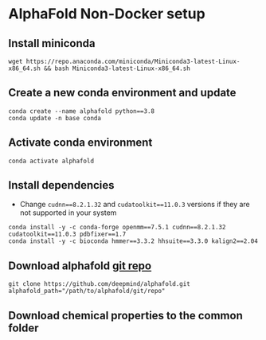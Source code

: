 # AlphaFold Non-Docker setup

## Install miniconda

```
wget https://repo.anaconda.com/miniconda/Miniconda3-latest-Linux-x86_64.sh && bash Miniconda3-latest-Linux-x86_64.sh
```

## Create a new conda environment and update

```
conda create --name alphafold python==3.8
conda update -n base conda
```

## Activate conda environment

```
conda activate alphafold
```

## Install dependencies

- Change `cudnn==8.2.1.32` and `cudatoolkit==11.0.3` versions if they are not supported in your system

```
conda install -y -c conda-forge openmm==7.5.1 cudnn==8.2.1.32 cudatoolkit==11.0.3 pdbfixer==1.7
conda install -y -c bioconda hmmer==3.3.2 hhsuite==3.3.0 kalign2==2.04
```

## Download alphafold [git repo](https://github.com/deepmind/alphafold.git)

```
git clone https://github.com/deepmind/alphafold.git
alphafold_path="/path/to/alphafold/git/repo"
```

## Download chemical properties to the common folder

```
wget -q -P alphafold/alphafold/common/ https://git.scicore.unibas.ch/schwede/openstructure/-/raw/7102c63615b64735c4941278d92b554ec94415f8/modules/mol/alg/src/stereo_chemical_props.txt
```

## Install alphafold dependencies

- Change `jaxlib==0.1.69+cuda<111>` version if this is not supported in your system

_Note:_ jax updgrade: cuda111 supports cuda 11.3 - https://github.com/google/jax/issues/6628

```
pip install absl-py==0.13.0 biopython==1.79 chex==0.0.7 dm-haiku==0.0.4 dm-tree==0.1.6 immutabledict==2.0.0 jax==0.2.14 ml-collections==0.1.0 numpy==1.19.5 scipy==1.7.0 tensorflow==2.5.0

pip install --upgrade jax jaxlib==0.1.69+cuda111 -f https://storage.googleapis.com/jax-releases/jax_releases.html
```

## Apply OpenMM patch

```
# $alphafold_path variable is set to the alphafold git repo directory (absolute path)

cd ~/anaconda3/envs/alphafold/lib/python3.8/site-packages/ && patch -p0 < $alphafold_path/docker/openmm.patch

# or

cd ~/miniconda3/envs/alphafold/lib/python3.8/site-packages/ && patch -p0 < $alphafold_path/docker/openmm.patch
```

## Download all databases

- Follow https://github.com/deepmind/alphafold#genetic-databases

## Finally, running alphafold

- Use this [bash script](https://github.com/kalininalab/alphafold_non_docker/blob/main/run_alphafold.sh)

```
Usage: run_alphafold.sh <OPTIONS>
Required Parameters:
-d <data_dir>     Path to directory of supporting data
-o <output_dir>   Path to a directory that will store the results.
-m <model_names>  Names of models to use (a comma separated list)
-f <fasta_path>   Path to a FASTA file containing one sequence
-t <max_template_date> Maximum template release date to consider (ISO-8601 format - i.e. YYYY-MM-DD). Important if folding historical test sets
Optional Parameters:
-b <benchmark>    Run multiple JAX model evaluations to obtain a timing that excludes the compilation time, which should be more indicative of the time required for inferencing many proteins (default: 'False')
-g <use_gpu>      Enable NVIDIA runtime to run with GPUs (default: True)
-a <gpu_devices>  Comma separated list of devices to pass to 'CUDA_VISIBLE_DEVICES' (default: 0)
-p <preset>       Choose preset model configuration - no ensembling (full_dbs) or 8 model ensemblings (casp14) (default: 'full_dbs')
```

- This script needs to be put into the top directory of the alphafold git repo that you have downloaded

```
# Directory structure
alphafold
├── alphafold
├── CONTRIBUTING.md
├── docker
├── example
├── imgs
├── LICENSE
├── README.md
├── requirements.txt
├── run_alphafold.py
├── run_alphafold.sh    <--- Copy the bash script and put it here
├── run_alphafold_test.py
├── scripts
└── setup.py
```

- Put your query sequence (only one sequence per fasta file) in a fasta file <filename.fasta>. Query sequence was obtained from [here](https://colab.research.google.com/drive/1qWO6ArwDMeba1Nl57kk_cQ8aorJ76N6x)
- Run the script

```
# Example run (Uses the GPU with index id 0 as default)
bash run_alphafold.sh -d ./alphafold_data/ -o ./dummy_test/ -m model_1 -f ./example/query.fasta -t 2020-05-14

# OR for CPU only run
bash run_alphafold.sh -d ./alphafold_data/ -o ./dummy_test/ -m model_1 -f ./example/query.fasta -t 2020-05-14 -g False
```

- The results folder `dummy_test` can be found in this git repo along with the query (`example/query.fasta`) used
- The arguments to the script follows the original naming of the alphafold parameters, except for `fasta_paths`. This script can do only one fasta query at a time. So use a terminal multiplexer (example: tmux/screen) to do multiple runs.
- For further information refer [here](https://github.com/deepmind/alphafold).
- Happy folding!

### Disclaimer

- We do not guarantee that this will work for everyone
- The non-docker version was tested with the following system configuration 
    - Dell server
        - CPU: AMD EPYC 7601 2.2 GHz
        - RAM: 1 TB
        - GPU: NVIDIA Tesla V100 16G
        - OS: CentOS 7 (kernel 3.10.0-1160.24.1.el7.x86_64)
        - Cuda: 11.3
        - NVIDIA driver version: 470.42.01
    - Storage
        - Downloaded database size: 2.2 TB (uncompressed)
